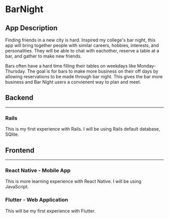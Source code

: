 # BarNight
## App Description
Finding friends in a new city is hard. Inspired my college's bar night, this app will bring together people with similar careers, hobbies, interests, and personalities. They will be able to chat with eachother, reserve a table at a bar, and gather to make new friends.

Bars often have a hard time filling their tables on weekdays like Monday-Thursday. The goal is for bars to make more business on their off days by allowing reservations to be made through bar night. This gives the bar more business and Bar Night users a convienent way to plan and meet.
## Backend
---
### Rails
This is my first experience with Rails. I will be using Rails default database, SQlite.

## Frontend
---
### React Native - Mobile App

This is more learning experience with React Native. I will be using JavaScript.

### Flutter - Web Application

This will be my first experience with Flutter. 
